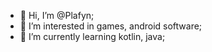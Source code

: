 - 👋 Hi, I’m @Plafyn;
- 👀 I’m interested in games, android software;
- 🌱 I’m currently learning kotlin, java;

<!---
Plafyn/Plafyn is a ✨ special ✨ repository because its `README.md` (this file) appears on your GitHub profile.
You can click the Preview link to take a look at your changes.
--->
